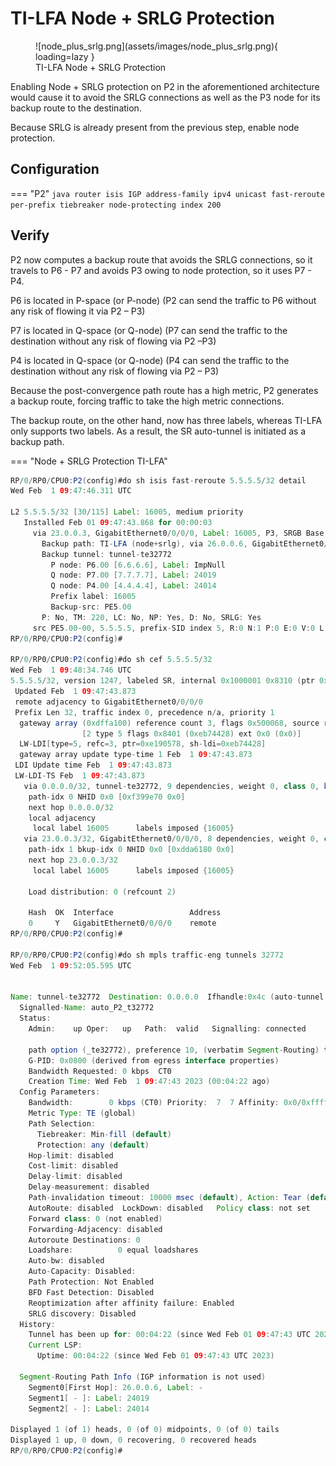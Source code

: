 # TI-LFA Node + SRLG Protection

<figure markdown>
  ![node_plus_srlg.png](assets/images/node_plus_srlg.png){ loading=lazy }
  <figcaption>TI-LFA Node + SRLG Protection</figcaption>
</figure>

Enabling Node + SRLG protection on P2 in the aforementioned architecture would cause it to avoid the SRLG connections as well as the P3 node for its backup route to the destination.

Because SRLG is already present from the previous step, enable node protection.

## Configuration

=== "P2"
    ```java
    router isis IGP
     address-family ipv4 unicast
      fast-reroute per-prefix tiebreaker node-protecting index 200
    ```

## Verify
P2 now computes a backup route that avoids the SRLG connections, so it travels to P6 - P7 and avoids P3 owing to node protection, so it uses P7 - P4.

P6 is located in P-space (or P-node) (P2 can send the traffic to P6 without any risk of flowing it via P2 – P3)

P7 is located in Q-space (or Q-node) (P7 can send the traffic to the destination without any risk of flowing via P2 –P3)

P4 is located in Q-space (or Q-node) (P4 can send the traffic to the destination without any risk of flowing via P2 – P3)

Because the post-convergence path route has a high metric, P2 generates a backup route, forcing traffic to take the high metric connections.

The backup route, on the other hand, now has three labels, whereas TI-LFA only supports two labels. As a result, the SR auto-tunnel is initiated as a backup path.

=== "Node + SRLG Protection TI-LFA"
```java
RP/0/RP0/CPU0:P2(config)#do sh isis fast-reroute 5.5.5.5/32 detail
Wed Feb  1 09:47:46.311 UTC

L2 5.5.5.5/32 [30/115] Label: 16005, medium priority
   Installed Feb 01 09:47:43.868 for 00:00:03
     via 23.0.0.3, GigabitEthernet0/0/0/0, Label: 16005, P3, SRGB Base: 16000, Weight: 0
       Backup path: TI-LFA (node+srlg), via 26.0.0.6, GigabitEthernet0/0/0/1 P6, SRGB Base: 16000, Weight: 0, Metric: 220
       Backup tunnel: tunnel-te32772
         P node: P6.00 [6.6.6.6], Label: ImpNull
         Q node: P7.00 [7.7.7.7], Label: 24019
         Q node: P4.00 [4.4.4.4], Label: 24014
         Prefix label: 16005
         Backup-src: PE5.00
       P: No, TM: 220, LC: No, NP: Yes, D: No, SRLG: Yes
     src PE5.00-00, 5.5.5.5, prefix-SID index 5, R:0 N:1 P:0 E:0 V:0 L:0, Alg:0
RP/0/RP0/CPU0:P2(config)#

RP/0/RP0/CPU0:P2(config)#do sh cef 5.5.5.5/32
Wed Feb  1 09:48:34.746 UTC
5.5.5.5/32, version 1247, labeled SR, internal 0x1000001 0x8310 (ptr 0xe727de0) [1], 0x600 (0xe190578), 0xa28 (0xf55a020)
 Updated Feb  1 09:47:43.873
 remote adjacency to GigabitEthernet0/0/0/0
 Prefix Len 32, traffic index 0, precedence n/a, priority 1
  gateway array (0xdffa100) reference count 3, flags 0x500068, source rib (7), 1 backups
                [2 type 5 flags 0x8401 (0xeb74428) ext 0x0 (0x0)]
  LW-LDI[type=5, refc=3, ptr=0xe190578, sh-ldi=0xeb74428]
  gateway array update type-time 1 Feb  1 09:47:43.873
 LDI Update time Feb  1 09:47:43.873
 LW-LDI-TS Feb  1 09:47:43.873
   via 0.0.0.0/32, tunnel-te32772, 9 dependencies, weight 0, class 0, backup (Local-LFA) [flags 0x300]
    path-idx 0 NHID 0x0 [0xf399e70 0x0]
    next hop 0.0.0.0/32
    local adjacency
     local label 16005      labels imposed {16005}
   via 23.0.0.3/32, GigabitEthernet0/0/0/0, 8 dependencies, weight 0, class 0, protected [flags 0x400]
    path-idx 1 bkup-idx 0 NHID 0x0 [0xdda6180 0x0]
    next hop 23.0.0.3/32
     local label 16005      labels imposed {16005}

    Load distribution: 0 (refcount 2)

    Hash  OK  Interface                 Address
    0     Y   GigabitEthernet0/0/0/0    remote
RP/0/RP0/CPU0:P2(config)#

RP/0/RP0/CPU0:P2(config)#do sh mpls traffic-eng tunnels 32772
Wed Feb  1 09:52:05.595 UTC


Name: tunnel-te32772  Destination: 0.0.0.0  Ifhandle:0x4c (auto-tunnel for ISIS IGP)
  Signalled-Name: auto_P2_t32772
  Status:
    Admin:    up Oper:   up   Path:  valid   Signalling: connected

    path option (_te32772), preference 10, (verbatim Segment-Routing) type explicit (_te32772) (Basis for Setup)
    G-PID: 0x0800 (derived from egress interface properties)
    Bandwidth Requested: 0 kbps  CT0
    Creation Time: Wed Feb  1 09:47:43 2023 (00:04:22 ago)
  Config Parameters:
    Bandwidth:        0 kbps (CT0) Priority:  7  7 Affinity: 0x0/0xffff
    Metric Type: TE (global)
    Path Selection:
      Tiebreaker: Min-fill (default)
      Protection: any (default)
    Hop-limit: disabled
    Cost-limit: disabled
    Delay-limit: disabled
    Delay-measurement: disabled
    Path-invalidation timeout: 10000 msec (default), Action: Tear (default)
    AutoRoute: disabled  LockDown: disabled   Policy class: not set
    Forward class: 0 (not enabled)
    Forwarding-Adjacency: disabled
    Autoroute Destinations: 0
    Loadshare:          0 equal loadshares
    Auto-bw: disabled
    Auto-Capacity: Disabled:
    Path Protection: Not Enabled
    BFD Fast Detection: Disabled
    Reoptimization after affinity failure: Enabled
    SRLG discovery: Disabled
  History:
    Tunnel has been up for: 00:04:22 (since Wed Feb 01 09:47:43 UTC 2023)
    Current LSP:
      Uptime: 00:04:22 (since Wed Feb 01 09:47:43 UTC 2023)

  Segment-Routing Path Info (IGP information is not used)
    Segment0[First Hop]: 26.0.0.6, Label: -
    Segment1[ - ]: Label: 24019
    Segment2[ - ]: Label: 24014

Displayed 1 (of 1) heads, 0 (of 0) midpoints, 0 (of 0) tails
Displayed 1 up, 0 down, 0 recovering, 0 recovered heads
RP/0/RP0/CPU0:P2(config)#
```

